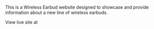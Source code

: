 This is a Wireless Earbud website designed to showcase and provide information about a new line of wireless earbuds. 

View live site at 
